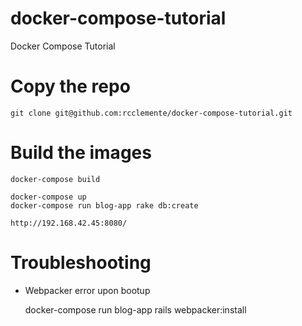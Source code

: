 # docker-compose-tutorial
Docker Compose Tutorial

# Copy the repo

    git clone git@github.com:rcclemente/docker-compose-tutorial.git

# Build the images

    docker-compose build

    docker-compose up
    docker-compose run blog-app rake db:create

    http://192.168.42.45:8080/

# Troubleshooting

- Webpacker error upon bootup

    docker-compose run blog-app rails webpacker:install

